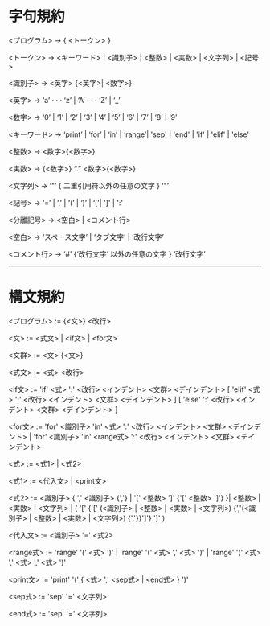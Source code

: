 # 字句規約

<プログラム> → { <トークン> }

<トークン> → <キーワード> | <識別子> | <整数> | <実数> | <文字列> | <記号>

<識別子> → <英字> {<英字>| <数字>}

<英字> → ‘a’ · · · ‘z’ | ‘A’ · · · ‘Z’ | ‘_’

<数字> → ‘0’ | ‘1’ | ‘2’ | ‘3’ | ‘4’ | ‘5’ | ‘6’ | ‘7’ | ‘8’ | ‘9’

<キーワード> → ‘print’ | ‘for’ | ‘in’ | ‘range’| 'sep' | 'end' | 'if' | 'elif' | 'else'

<整数> → <数字>{<数字>}

<実数> → {<数字>} “.” <数字>{<数字>}

<文字列> → ‘"’ { 二重引用符以外の任意の文字 } ‘"’

<記号> → ‘=’ | ‘,’ | ‘(’ | ‘)’ | ‘[’| ']' | ':'

<分離記号> → <空白> | <コメント行>

<空白> → ‘スペース文字’ | ‘タブ文字’ | ‘改行文字’

<コメント行> → ‘#’ {‘改行文字’ 以外の任意の文字 } ‘改行文字’


---------------------------------------------------------------------------------------------------------------------
# 構文規約

<プログラム> := {<文>} <改行>

<文> := <式文> | <if文> | <for文>

<文群> := <文> {<文>}

<式文> := <式> <改行>

<if文> := 'if' <式> ':' <改行> <インデント> <文群> <デインデント> 
          [ 'elif' <式> ':' <改行> <インデント> <文群> <デインデント> ] 
          [ 'else' ':' <改行> <インデント> <文群> <デインデント> ]

<for文> := 'for' <識別子> 'in' <式> ':' <改行> <インデント> <文群> <デインデント> | 
           'for' <識別子> 'in' <range式> ':' <改行> <インデント> <文群> <デインデント>

<式> := <式1> | <式2>

<式1> := <代入文> | <print文>

<式2> := <識別子> { ',' <識別子> {','} | '[' <整数> ']' {'[' <整数> ']'} }| <整数> | <実数> | <文字列> 
        | ( '[' {'[' (<識別子> | <整数> | <実数> | <文字列>) {','(<識別子> | <整数> | <実数> | <文字列>) {','}}']'} ']' )

<代入文> := <識別子> '=' <式2>

<range式> := 'range' '(' <式> ')' | 'range' '(' <式> ',' <式> ')' | 'range' '(' <式> ',' <式> ',' <式> ')'

<print文> := 'print' '(' { <式> ',' <sep式> | <end式> } ')'

<sep式> := 'sep' '=' <文字列>

<end式> := 'sep' '=' <文字列>
